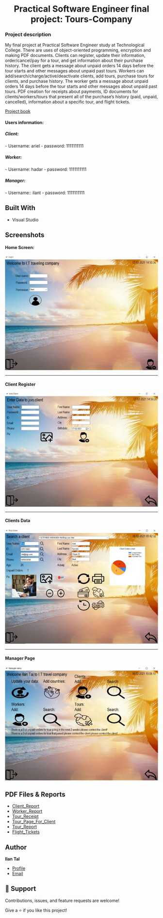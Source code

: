 <h1 align="center">Practical Software Engineer final project: Tours-Company</h1>
<h3>Project description</h3>
<p>
My final project at Practical Software Engineer study at Technological College.
There are uses of object-oriented programming, encryption and making PDF documents.
Clients can register, update their information, order/cancel/pay for a tour, and get information about their purchase history. The client gets a message about unpaid orders 14 days before the tour starts and other messages about unpaid past tours.
Workers can add/search/charge/active/deactivate clients, add tours, purchase tours for clients, and purchase history. The worker gets a message about unpaid orders 14 days before the tour starts and other messages about unpaid past tours.
PDF creation for receipts about payments, ID documents for clients/workers/tours that present all of the purchase’s history (paid, unpaid, cancelled), information about a specific tour, and flight tickets.
</p>

[Project book](https://github.com/ilantal321/tours-company/blob/main/ScreenShots/ilan_project2021.pdf "Ilan Tal Tours Company project book")

<h4>Users information:</h4>
<h5>Client:</h5>
- Username: ariel
- password: 1111111111
<h5>Worker:</h5>
- Username: hadar
- password: 1111111111
<h5>Manager:</h5>
- Username:: ilant
- password: 1111111111

## Built With
- Visual Studio

## Screenshots
<h4>Home Screen:</h4>

![Home Page](https://github.com/ilantal321/tours-company/blob/main/ScreenShots/Home_Screen.PNG "Home Page")
<hr>
<h4>Client Register</h4>

![Client_Register](https://github.com/ilantal321/tours-company/blob/main/ScreenShots/ClientRegister.PNG "Client Register")

<hr>
<h4>Clients Data</h4>

![Client_Register](https://github.com/ilantal321/tours-company/blob/main/ScreenShots/ClientsData.PNG "Clients Data")

<hr>
<h4>Manager Page</h4>

![Client_Register](https://github.com/ilantal321/tours-company/blob/main/ScreenShots/ManegerHomePage.PNG "Maneger Home Page")

## PDF Files & Reports

- [Client_Report](https://github.com/ilantal321/tours-company/blob/main/Reports/ClientReport.pdf "Client Report")
- [Worker_Report](https://github.com/ilantal321/tours-company/blob/main/Reports/WorkerReport.pdf "Worker Report")
- [Tour_Receipt](https://github.com/ilantal321/tours-company/blob/main/Reports/TourReceipt.pdf "Tour Receipt")
- [Tour_Page_For_Client](https://github.com/ilantal321/tours-company/blob/main/Reports/TourPageForClient.pdf "Tour Page For Client")
- [Tour_Report](https://github.com/ilantal321/tours-company/blob/main/Reports/TourReport.pdf "Tour Report")
- [Flight_Tickets](https://github.com/ilantal321/tours-company/blob/main/Reports/FlightTickets.pdf "Flight Tickets")

## Author
**Ilan Tal**

- [Profile](https://github.com/ilantal321 "Ilan Tal")
- [Email](mailto:Ilan.tal321@gmail.com?subject=Hi "Ilan.tal321@gmail.com")

## 🤝 Support

Contributions, issues, and feature requests are welcome!

Give a ⭐️ if you like this project!
